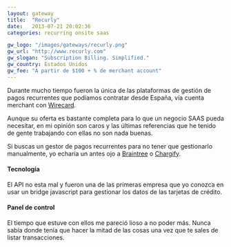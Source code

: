 ```yaml
---
layout: gateway
title:  "Recurly"
date:   2013-07-21 20:02:36
categories: recurring onsite saas

gw_logo: "/images/gateways/recurly.png"
gw_url: "http://www.recurly.com"
gw_slogan: "Subscription Billing. Simplified."
gw_country: Estados Unidos
gw_fee: "A partir de $100 + % de merchant account"
---
```


Durante mucho tiempo fueron la única de las plataformas de gestión de pagos recurrentes que podíamos contratar desde España, vía cuenta merchant con [Wirecard](/wirecard/).

Aunque su oferta es bastante completa para lo que un negocio SAAS pueda necesitar, en mi opinión son caros y las últimas referencias que he tenido de gente trabajando con ellas no son nada buenas. 

Si buscas un gestor de pagos recurrentes para no tener que gestionarlo manualmente, yo echaría un antes ojo a [Braintree](/braintree/) o [Chargify](/chargify/).
 
 
#### Tecnología

El API no esta mal y fueron una de las primeras empresa que yo conozca en usar un bridge javascript para gestionar los datos de las tarjetas de crédito.


#### Panel de control

El tiempo que estuve con ellos me pareció lioso a no poder más. Nunca sabía donde tenía que hacer la mitad de las cosas una vez que te sales de listar transacciones.